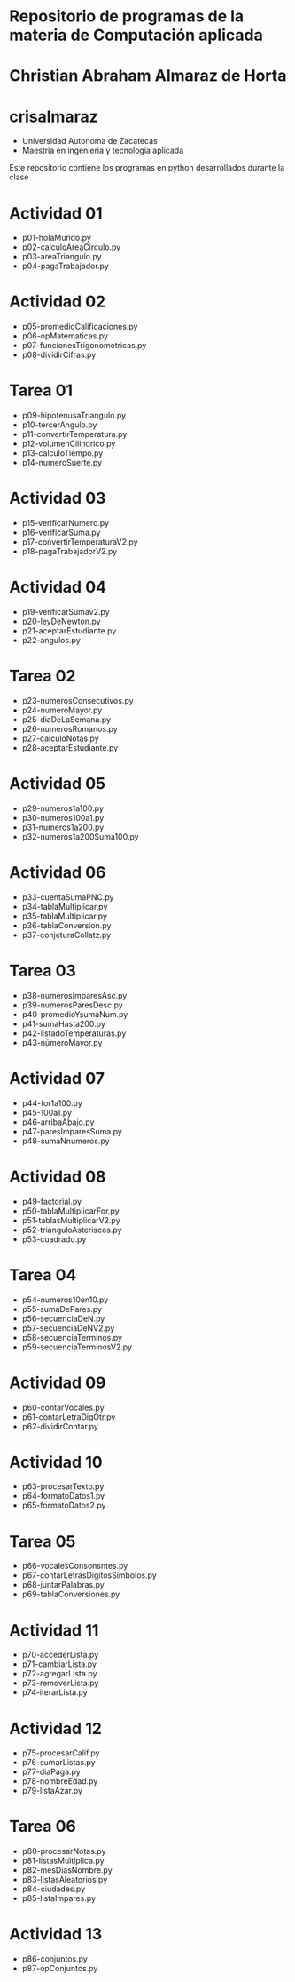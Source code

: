 # Repositorio de programas de la materia de Computación aplicada

# Christian Abraham Almaraz de Horta
# crisalmaraz
- Universidad Autonoma de Zacatecas
- Maestria en ingenieria y tecnologia aplicada

Este repositorio contiene los programas en python desarrollados durante la clase

# Actividad 01
- p01-holaMundo.py
- p02-calculoAreaCirculo.py
- p03-areaTriangulo.py
- p04-pagaTrabajador.py

# Actividad 02
- p05-promedioCalificaciones.py
- p06-opMatematicas.py
- p07-funcionesTrigonometricas.py
- p08-dividirCifras.py

# Tarea 01
- p09-hipotenusaTriangulo.py
- p10-tercerAngulo.py
- p11-convertirTemperatura.py
- p12-volumenCilindrico.py
- p13-calculoTiempo.py
- p14-numeroSuerte.py

# Actividad 03

- p15-verificarNumero.py
- p16-verificarSuma.py
- p17-convertirTemperaturaV2.py
- p18-pagaTrabajadorV2.py

# Actividad 04
- p19-verificarSumav2.py
- p20-leyDeNewton.py
- p21-aceptarEstudiante.py
- p22-angulos.py

# Tarea 02
- p23-numerosConsecutivos.py
- p24-numeroMayor.py
- p25-diaDeLaSemana.py
- p26-numerosRomanos.py
- p27-calculoNotas.py
- p28-aceptarEstudiante.py

# Actividad 05
- p29-numeros1a100.py
- p30-numeros100a1.py
- p31-numeros1a200.py
- p32-numeros1a200Suma100.py

# Actividad 06
- p33-cuentaSumaPNC.py
- p34-tablaMultiplicar.py
- p35-tablaMultiplicar.py
- p36-tablaConversion.py
- p37-conjeturaCollatz.py

# Tarea 03
- p38-numerosImparesAsc.py
- p39-numerosParesDesc.py
- p40-promedioYsumaNum.py
- p41-sumaHasta200.py
- p42-listadoTemperaturas.py
- p43-númeroMayor.py

# Actividad 07
- p44-for1a100.py
- p45-100a1.py
- p46-arribaAbajo.py
- p47-paresImparesSuma.py
- p48-sumaNnumeros.py

# Actividad 08
- p49-factorial.py
- p50-tablaMultiplicarFor.py
- p51-tablasMultiplicarV2.py
- p52-trianguloAsteriscos.py
- p53-cuadrado.py

# Tarea 04
- p54-numeros10en10.py
- p55-sumaDePares.py
- p56-secuenciaDeN.py
- p57-secuenciaDeNV2.py
- p58-secuenciaTerminos.py
- p59-secuenciaTerminosV2.py

# Actividad 09
- p60-contarVocales.py
- p61-contarLetraDigOtr.py
- p62-dividirContar.py

# Actividad 10
- p63-procesarTexto.py
- p64-formatoDatos1.py
- p65-formatoDatos2.py

# Tarea 05
- p66-vocalesConsonsntes.py
- p67-contarLetrasDigitosSimbolos.py
- p68-juntarPalabras.py
- p69-tablaConversiones.py

# Actividad 11
- p70-accederLista.py
- p71-cambiarLista.py
- p72-agregarLista.py
- p73-removerLista.py
- p74-iterarLista.py

# Actividad 12
- p75-procesarCalif.py
- p76-sumarListas.py
- p77-diaPaga.py
- p78-nombreEdad.py
- p79-listaAzar.py

# Tarea 06
- p80-procesarNotas.py
- p81-listasMultiplica.py
- p82-mesDiasNombre.py
- p83-listasAleatorios.py
- p84-ciudades.py
- p85-listaImpares.py

# Actividad 13
- p86-conjuntos.py
- p87-opConjuntos.py